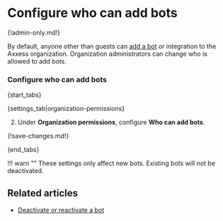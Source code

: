 # Configure who can add bots

{!admin-only.md!}

By default, anyone other than guests can [add a bot](/help/add-a-bot-or-integration) or
integration to the Axxess organization. Organization administrators can
change who is allowed to add bots.

### Configure who can add bots

{start_tabs}

{settings_tab|organization-permissions}

2. Under **Organization permissions**, configure **Who can add bots**.

{!save-changes.md!}

{end_tabs}

!!! warn ""
    These settings only affect new bots. Existing bots will not be
    deactivated.

## Related articles

* [Deactivate or reactivate a bot](/help/deactivate-or-reactivate-a-bot)
